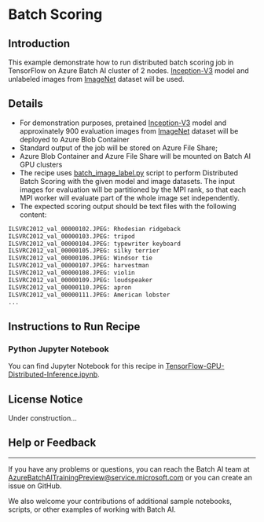 # Batch Scoring

## Introduction

This example demonstrate how to run distributed batch scoring job in TensorFlow on Azure Batch AI cluster of 2 nodes. [Inception-V3](https://arxiv.org/abs/1512.00567) model and unlabeled images from [ImageNet](http://image-net.org/) dataset will be used.

## Details

- For demonstration purposes, pretained [Inception-V3](https://arxiv.org/abs/1512.00567) model and approxinately 900 evaluation images from [ImageNet](http://image-net.org/) dataset will be deployed to Azure Blob Container
- Standard output of the job will be stored on Azure File Share;
- Azure Blob Container and Azure File Share will be mounted on Batch AI GPU clusters 
- The recipe uses [batch_image_label.py](./batch_image_label.py) script to perform Distributed Batch Scoring with the given model and image datasets. The input images for evaluation will be partitioned by the MPI rank, so that each MPI worker will evaluate part of the whole image set independently. 
- The expected scoring output should be text files with the following content:
```sh
ILSVRC2012_val_00000102.JPEG: Rhodesian ridgeback
ILSVRC2012_val_00000103.JPEG: tripod
ILSVRC2012_val_00000104.JPEG: typewriter keyboard
ILSVRC2012_val_00000105.JPEG: silky terrier
ILSVRC2012_val_00000106.JPEG: Windsor tie
ILSVRC2012_val_00000107.JPEG: harvestman
ILSVRC2012_val_00000108.JPEG: violin
ILSVRC2012_val_00000109.JPEG: loudspeaker
ILSVRC2012_val_00000110.JPEG: apron
ILSVRC2012_val_00000111.JPEG: American lobster
...
```

## Instructions to Run Recipe

### Python Jupyter Notebook

You can find Jupyter Notebook for this recipe in [TensorFlow-GPU-Distributed-Inference.ipynb](./TensorFlow-GPU-Distributed-Inference.ipynb).

## License Notice

Under construction...

## Help or Feedback
--------------------
If you have any problems or questions, you can reach the Batch AI team at [AzureBatchAITrainingPreview@service.microsoft.com](mailto:AzureBatchAITrainingPreview@service.microsoft.com) or you can create an issue on GitHub.

We also welcome your contributions of additional sample notebooks, scripts, or other examples of working with Batch AI.
